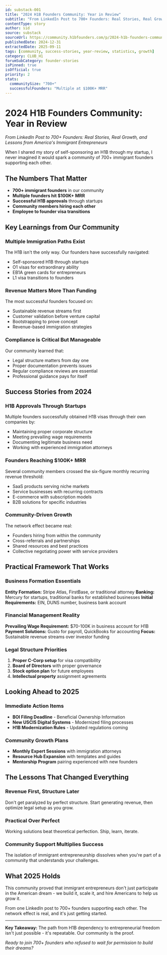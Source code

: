 ```yaml
---
id: substack-001
title: "2024 H1B Founders Community: Year in Review"
subtitle: "From LinkedIn Post to 700+ Founders: Real Stories, Real Growth, and Lessons from America's Immigrant Entrepreneurs"
contentType: story
author: sid
source: substack
sourceUrl: https://community.h1bfounders.com/p/2024-h1b-founders-community-year
publishedDate: 2024-12-31
extractedDate: 2025-09-11
tags: [community, success-stories, year-review, statistics, growth]
category: CLUB_H1
forumSubCategory: founder-stories
isPinned: true
isOfficial: true
priority: 2
stats:
  communitySize: "700+"
  successfulFounders: "Multiple at $100K+ MRR"
---
```


# 2024 H1B Founders Community: Year in Review

*From LinkedIn Post to 700+ Founders: Real Stories, Real Growth, and Lessons from America's Immigrant Entrepreneurs*

When I shared my story of self-sponsoring an H1B through my startup, I never imagined it would spark a community of 700+ immigrant founders supporting each other.

## The Numbers That Matter

- **700+ immigrant founders** in our community
- **Multiple founders hit $100K+ MRR**
- **Successful H1B approvals** through startups
- **Community members hiring each other**
- **Employee to founder visa transitions**

## Key Learnings from Our Community

### Multiple Immigration Paths Exist
The H1B isn't the only way. Our founders have successfully navigated:
- Self-sponsored H1B through startups
- O1 visas for extraordinary ability
- EB1A green cards for entrepreneurs
- L1 visa transitions to founders

### Revenue Matters More Than Funding
The most successful founders focused on:
- Sustainable revenue streams first
- Customer validation before venture capital
- Bootstrapping to prove concept
- Revenue-based immigration strategies

### Compliance is Critical But Manageable
Our community learned that:
- Legal structure matters from day one
- Proper documentation prevents issues
- Regular compliance reviews are essential
- Professional guidance pays for itself

## Success Stories from 2024

### H1B Approvals Through Startups
Multiple founders successfully obtained H1B visas through their own companies by:
- Maintaining proper corporate structure
- Meeting prevailing wage requirements
- Documenting legitimate business need
- Working with experienced immigration attorneys

### Founders Reaching $100K+ MRR
Several community members crossed the six-figure monthly recurring revenue threshold:
- SaaS products serving niche markets
- Service businesses with recurring contracts
- E-commerce with subscription models
- B2B solutions for specific industries

### Community-Driven Growth
The network effect became real:
- Founders hiring from within the community
- Cross-referrals and partnerships
- Shared resources and best practices
- Collective negotiating power with service providers

## Practical Framework That Works

### Business Formation Essentials
**Entity Formation:** Stripe Atlas, FirstBase, or traditional attorney
**Banking:** Mercury for startups, traditional banks for established businesses
**Initial Requirements:** EIN, DUNS number, business bank account

### Financial Management Reality
**Prevailing Wage Requirement:** $70-100K in business account for H1B
**Payment Solutions:** Gusto for payroll, QuickBooks for accounting
**Focus:** Sustainable revenue streams over investor funding

### Legal Structure Priorities
1. **Proper C-Corp setup** for visa compatibility
2. **Board of Directors** with proper governance
3. **Stock option plan** for future employees
4. **Intellectual property** assignment agreements

## Looking Ahead to 2025

### Immediate Action Items
- **BOI Filing Deadline** - Beneficial Ownership Information
- **New USCIS Digital Systems** - Modernized filing processes
- **H1B Modernization Rules** - Updated regulations coming

### Community Growth Plans
- **Monthly Expert Sessions** with immigration attorneys
- **Resource Hub Expansion** with templates and guides
- **Mentorship Program** pairing experienced with new founders

## The Lessons That Changed Everything

### Revenue First, Structure Later
Don't get paralyzed by perfect structure. Start generating revenue, then optimize legal setup as you grow.

### Practical Over Perfect
Working solutions beat theoretical perfection. Ship, learn, iterate.

### Community Support Multiplies Success
The isolation of immigrant entrepreneurship dissolves when you're part of a community that understands your challenges.

## What 2025 Holds

This community proved that immigrant entrepreneurs don't just participate in the American dream - we build it, scale it, and hire Americans to help us grow it.

From one LinkedIn post to 700+ founders supporting each other. The network effect is real, and it's just getting started.

---

**Key Takeaway:** The path from H1B dependency to entrepreneurial freedom isn't just possible - it's repeatable. Our community is the proof.

*Ready to join 700+ founders who refused to wait for permission to build their dreams?*